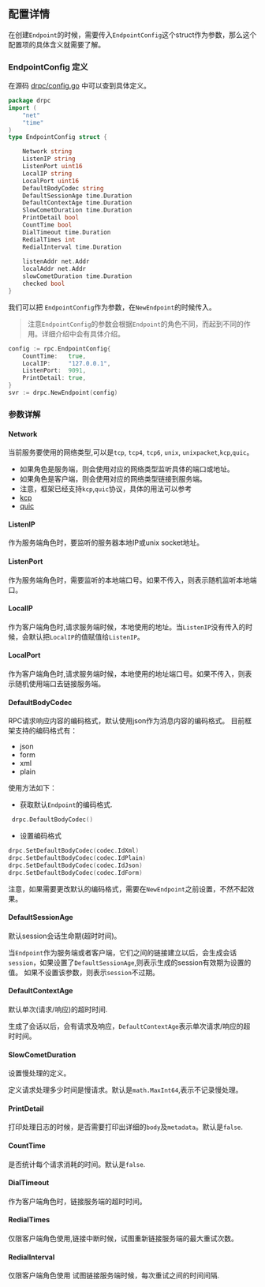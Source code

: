 ## 配置详情

在创建`Endpoint`的时候，需要传入`EndpointConfig`这个struct作为参数，那么这个配置项的具体含义就需要了解。

### EndpointConfig 定义

在源码 [drpc/config.go](https://github.com/osgochina/dmicro/blob/main/drpc/config.go) 中可以查到具体定义。
```go
package drpc
import (
	"net"
	"time"
)
type EndpointConfig struct {

    Network string
    ListenIP string
    ListenPort uint16
    LocalIP string
    LocalPort uint16
    DefaultBodyCodec string
    DefaultSessionAge time.Duration
    DefaultContextAge time.Duration
    SlowCometDuration time.Duration
    PrintDetail bool
    CountTime bool
    DialTimeout time.Duration
    RedialTimes int
    RedialInterval time.Duration
    
    listenAddr net.Addr
    localAddr net.Addr
    slowCometDuration time.Duration
    checked bool
}
```

我们可以把 `EndpointConfig`作为参数，在`NewEndpoint`的时候传入。
> 注意`EndpointConfig`的参数会根据`Endpoint`的角色不同，而起到不同的作用。详细介绍中会有具体介绍。

```go
config := rpc.EndpointConfig{
    CountTime:   true,
    LocalIP:     "127.0.0.1",
    ListenPort:  9091,
    PrintDetail: true,
}
svr := drpc.NewEndpoint(config)
```

### 参数详解

#### Network

当前服务要使用的网络类型,可以是`tcp`, `tcp4`, `tcp6`, `unix`, `unixpacket`,`kcp`,`quic`。

* 如果角色是服务端，则会使用对应的网络类型监听具体的端口或地址。
* 如果角色是客户端，则会使用对应的网络类型链接到服务端。
* 注意，框架已经支持`kcp`,`quic`协议，具体的用法可以参考
* [kcp](https://github.com/osgochina/dmicro/tree/main/.examples/kcp)
* [quic](https://github.com/osgochina/dmicro/tree/main/.examples/quic)

#### ListenIP

作为服务端角色时，要监听的服务器本地IP或unix socket地址。

#### ListenPort

作为服务端角色时，需要监听的本地端口号。如果不传入，则表示随机监听本地端口。

#### LocalIP

作为客户端角色时,请求服务端时候，本地使用的地址。当`ListenIP`没有传入的时候，会默认把`LocalIP`的值赋值给`ListenIP`。

#### LocalPort

作为客户端角色时,请求服务端时候，本地使用的地址端口号。如果不传入，则表示随机使用端口去链接服务端。

#### DefaultBodyCodec

RPC请求响应内容的编码格式，默认使用json作为消息内容的编码格式。
目前框架支持的编码格式有：

* json
* form
* xml
* plain

使用方法如下：

* 获取默认`Endpoint`的编码格式.

```go
 drpc.DefaultBodyCodec()
```

* 设置编码格式

```go
drpc.SetDefaultBodyCodec(codec.IdXml)
drpc.SetDefaultBodyCodec(codec.IdPlain)
drpc.SetDefaultBodyCodec(codec.IdJson)
drpc.SetDefaultBodyCodec(codec.IdForm)
```

注意，如果需要更改默认的编码格式，需要在`NewEndpoint`之前设置，不然不起效果。

#### DefaultSessionAge

默认session会话生命期(超时时间)。

当`Endpoint`作为服务端或者客户端，它们之间的链接建立以后，会生成会话`session`，如果设置了`DefaultSessionAge`,则表示生成的session有效期为设置的值。
如果不设置该参数，则表示`session`不过期。

#### DefaultContextAge

默认单次(请求/响应)的超时时间.

生成了会话以后，会有请求及响应，`DefaultContextAge`表示单次请求/响应的超时时间。

#### SlowCometDuration

设置慢处理的定义。

定义请求处理多少时间是慢请求。默认是`math.MaxInt64`,表示不记录慢处理。

#### PrintDetail

打印处理日志的时候，是否需要打印出详细的`body`及`metadata`。默认是`false`.

#### CountTime

是否统计每个请求消耗的时间。默认是`false`.

#### DialTimeout

作为客户端角色时，链接服务端的超时时间。

#### RedialTimes

仅限客户端角色使用,链接中断时候，试图重新链接服务端的最大重试次数。

#### RedialInterval

仅限客户端角色使用 试图链接服务端时候，每次重试之间的时间间隔.